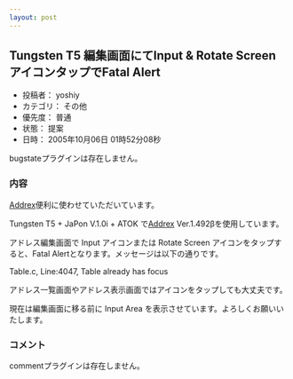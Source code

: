 ```yaml
---
layout: post
---
```

<h2>Tungsten T5 編集画面にてInput &amp; Rotate Screen アイコンタップでFatal Alert</h2>
<ul>
<li>投稿者： yoshiy</li>
<li>カテゴリ： その他</li>
<li>優先度： 普通</li>
<li>状態： 提案</li>
<li>日時： 2005年10月06日 01時52分08秒</li>
</ul>
<p><span class="error">bugstateプラグインは存在しません。</span> </p>
<h3>内容</h3>
<p><a href="/?page=Addrex" class="wikipage">Addrex</a>便利に使わせていただいています。</p>
<p>Tungsten T5 + JaPon V.1.0i + ATOK で<a href="/?page=Addrex" class="wikipage">Addrex</a> Ver.1.492βを使用しています。</p>
<p>アドレス編集画面で Input アイコンまたは Rotate Screen アイコンをタップすると、Fatal Alertとなります。メッセージは以下の通りです。</p>
<p>Table.c, Line:4047, Table already has focus</p>
<p>アドレス一覧画面やアドレス表示画面ではアイコンをタップしても大丈夫です。</p>
<p>現在は編集画面に移る前に Input Area を表示させています。よろしくお願いいたします。</p>
<h3>コメント</h3>
<p><span class="error">commentプラグインは存在しません。</span> </p>
